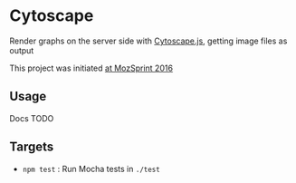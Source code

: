 # Cytoscape

Render graphs on the server side with [Cytoscape.js](http://js.cytoscape.org), getting image files as output

This project was initiated [at MozSprint 2016](https://github.com/mozillascience/global-sprint-2016/issues/25)


## Usage

Docs TODO

## Targets

* `npm test` : Run Mocha tests in `./test`
